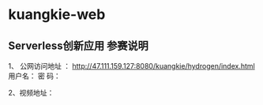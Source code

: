 # kuangkie-web
## Serverless创新应用 参赛说明
 1、 公网访问地址 ： <a href="http://47.111.159.127:8080/kuangkie/hydrogen/index.html" target="_bank">http://47.111.159.127:8080/kuangkie/hydrogen/index.html</a>
 	用户名：
 	密  码：

 2、视频地址：
 
